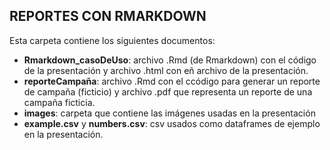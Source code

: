 ## REPORTES CON RMARKDOWN

Esta carpeta contiene los siguientes documentos:

- **Rmarkdown_casoDeUso**: archivo .Rmd (de Rmarkdown) con el código de la presentación y archivo .html con eñ archivo de la presentación.
- **reporteCampaña**: archivo .Rmd con el ccódigo para generar un reporte de campaña (ficticio) y archivo .pdf que representa un reporte de una campaña ficticia.
- **images**: carpeta que contiene las imágenes usadas en la presentación
- **example.csv** y **numbers.csv**: csv usados como dataframes de ejemplo en la presentación.